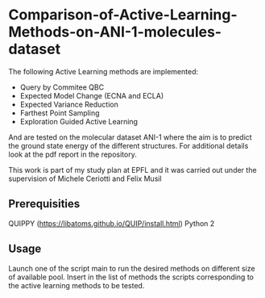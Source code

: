 # Comparison-of-Active-Learning-Methods-on-ANI-1-molecules-dataset

The following Active Learning methods are implemented:

- Query by Commitee QBC
- Expected Model Change (ECNA and ECLA)
- Expected Variance Reduction
- Farthest Point Sampling
- Exploration Guided Active Learning

And are tested on the molecular dataset ANI-1 where the aim is to predict the ground state energy of the different structures.
For additional details look at the pdf report in the repository.

This work is part of my study plan at EPFL and it was carried out under the supervision of Michele Ceriotti and Felix Musil

## Prerequisities

QUIPPY (https://libatoms.github.io/QUIP/install.html)
Python 2

## Usage 

Launch one of the script main to run the desired methods on different size of available pool. Insert in the list of methods the scripts corresponding to the active learning methods to be tested.
